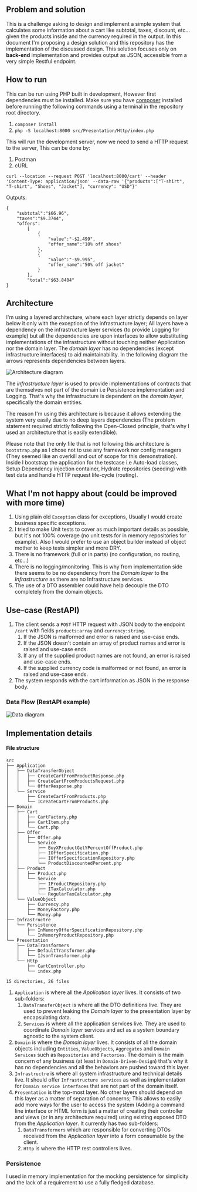 ## Problem and solution
This is a challenge asking to design and implement a simple system that calculates some information about a cart like subtotal, taxes, discount, etc... given the products inside and the currency required in the output.
In this document I'm proposing a design solution and this repository has the implementation of the discussed design.
This solution focuses only on **back-end** implementation and provides output as JSON, accessible from a very simple Restful endpoint.

## How to run
This can be run using PHP built in development, However first dependencies must be installed.
Make sure you have [composer](https://getcomposer.org/download/) installed before running the following commands using a terminal in the repository root directory.

 1. `composer install` 
 2. `php -S localhost:8000 src/Presentation/Http/index.php`

This will run the development server, now we need to send a HTTP request to the server, This can be done by:
1. Postman 
2. cURL

`curl --location --request POST 'localhost:8000/cart' --header 'Content-Type: application/json' --data-raw '{"products":["T-shirt", "T-shirt", "Shoes", "Jacket"], "currency": "USD"}'`


Outputs: 


    {
    	"subtotal":"$66.96",
    	"taxes":"$9.3744",
    	"offers":
    		[
    			{
    				"value":"-$2.499",
    				"offer_name":"10% off shoes"
    			},
    			{
    				"value":"-$9.995",
    				"offer_name":"50% off jacket"
    			}
    		],
    		"total":"$63.8404"
    }

## Architecture
I'm using a layered architecture, where each layer strictly depends on layer below it only with the exception of the infrastructure layer; All layers have a dependency on the infrastructure layer services (to provide Logging for example) but all the dependencies are upon interfaces to allow substituting implementations of the infrastructure without touching neither Application nor the domain layer.
The *domain layer* has no dependencies (except infrastructure interfaces) to aid maintainability.
In the following diagram the arrows represents dependencies between layers.

![Architecture diagram](/arch.png)

The *infrastructure layer* is used to provide implementations of contracts that are themselves not part of the domain i.e Persistence implementation and Logging. That's why the infrastructure is dependent on the *domain layer*, specifically the domain entities.

The reason I'm using this architecture is because it allows extending the system very easily due to no deep layers dependencies (The problem statement required strictly following the Open-Closed principle, that's why I used an architecture that is easily extendible).

Please note that the only file that is not following this architecture is `bootstrap.php` as I chose not to use any framework nor config managers (They seemed like an overkill and out of scope for this demonstration). Inside I bootstrap the application for the testcase i.e Auto-load classes, Setup Dependency injection container, Hydrate repositories (seeding) with test data and handle HTTP request life-cycle (routing).

## What I'm not happy about (could be improved with more time)
1. Using plain old `Exception` class for exceptions, Usually I would create business specific exceptions.
2. I tried to make Unit tests to cover as much important details as possible, but it's not 100% coverage (no unit tests for in memory repositories for example). Also I would prefer to use an object builder instead of object mother to keep tests simpler and more DRY.
3. There is no framework (full or in parts) (no configuration, no routing, etc...)
4. There is no logging/monitoring. This is why from implementation side there seems to be no dependency from the *Domain layer* to the *Infrastructure* as there are no Infrastructure services.
5. The use of a DTO assembler could have help decouple the DTO completely from the domain objects.

## Use-case (RestAPI)
1. The client sends a `POST` HTTP request with JSON body to the endpoint `/cart` with fields `products:array` and `currency:string`.
	1. If the JSON is malformed and error is raised and use-case ends.
	2. If the JSON doesn't contain an array of product names and error is raised and use-case ends.
	3. If any of the supplied product names are not found, an error is raised and use-case ends.
	4. If the supplied currency code is malformed or not found, an error is raised and use-case ends.
2. The system responds with the cart information as JSON in the response body.

### Data Flow (RestAPI example)

![Data diagram](/data.png)

## Implementation details

#### File structure

    src
    ├── Application
    │   ├── DataTransferObject
    │   │   ├── CreateCartFromProductResponse.php
    │   │   ├── CreateCartFromProductsRequest.php
    │   │   └── OfferResponse.php
    │   └── Service
    │       ├── CreateCartFromProducts.php
    │       └── ICreateCartFromProducts.php
    ├── Domain
    │   ├── Cart
    │   │   ├── CartFactory.php
    │   │   ├── CartItem.php
    │   │   └── Cart.php
    │   ├── Offer
    │   │   ├── Offer.php
    │   │   └── Service
    │   │       ├── BuyXProductGetYPercentOffProduct.php
    │   │       ├── IOfferSpecification.php
    │   │       ├── IOfferSpecificationRepository.php
    │   │       └── ProductDiscountedPercent.php
    │   ├── Product
    │   │   ├── Product.php
    │   │   └── Service
    │   │       ├── IProductRepository.php
    │   │       ├── ITaxCalculator.php
    │   │       └── RegularTaxCalculator.php
    │   └── ValueObject
    │       ├── Currency.php
    │       ├── MoneyFactory.php
    │       └── Money.php
    ├── Infrastructre
    │   └── Persistence
    │       ├── InMemoryOfferSpecificationRepository.php
    │       └── InMemoryProductRepository.php
    └── Presentation
        ├── DataTransformers
        │   ├── DefaultTransformer.php
        │   └── IJsonTransformer.php
        └── Http
            ├── CartController.php
            └── index.php
    
    15 directories, 26 files

1. `Application` is where all the *Application layer* lives. It consists of two sub-folders:
	1. `DataTransferObject` is where all the DTO definitions live. They are used to prevent leaking the *Domain layer* to the presentation layer by encapsulating data.
	2. `Services` is where all the application services live. They are used to coordinate *Domain layer* services and act as a system boundary agnostic to the system client.
2. `Domain` is where the *Domain layer* lives. It consists of all the domain objects including `Entities`, `ValueObjects`, `Aggregates` and `Domain Services` such as `Repositories` and `Factories`. The domain is the main concern of any business (at least in `Domain-Driven-Design`) that's why it has no dependencies and all the behaviors are pushed toward this layer.
3. `Infrastructre` is where all system infrastructure and technical details live. It should offer `Infrastructure services` as well as implementation for `Domain service interfaces` that are not part of the domain itself.
4. `Presentation` is the top-most layer. No other layers should depend on this layer as a matter of separation of concerns; This allows to easily add more ways for the user to access the system (Adding a command line interface or HTML form is just a matter of creating their controller and views (or in any architecture required) using existing exposed DTO from the *Application layer*. It currently has two sub-folders:
	1. `DataTransformers` which are responsible for converting DTOs received from the *Application layer* into a form consumable by the client.
	2. `Http` is where the HTTP rest controllers lives.

### Persistence
I used in memory implementation for the mocking persistence for simplicity and the lack of a requirement to use a fully fledged database.

